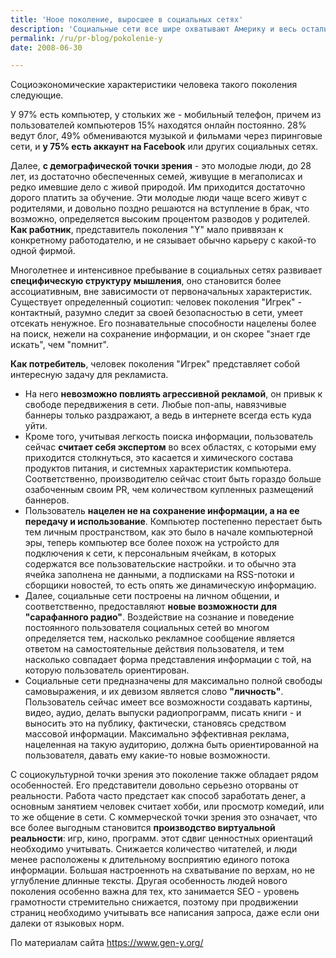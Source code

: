 ```yaml
---
title: 'Ноое поколение, выросшее в социальных сетях'
description: 'Социальные сети все шире охватывают Америку и весь остальной мир. В связи с этим, социологи и исследователи массовых коммуникаций говорят о появлении нового поколения, <strong>поколения "Игрек"</strong>, вслед за поколением "Икс" Дугласа Коупленда и поколением "Пи" Виктора Пелевина. Те, кто пользуется социальными сетями, с полным правом могут быть названы новой цивилизацией, не мeнее, чем "давосская цивилизация".'
permalink: /ru/pr-blog/pokolenie-y
date: 2008-06-30

---
```


Социоэкономические характеристики человека такого поколения следующие.

У 97% есть компьютер, у стольких же - мобильный телефон, причем из пользователей компьютеров 15% находятся онлайн постоянно. 28% ведут блог, 49% обмениваются музыкой и фильмами через пиринговые сети, и <strong>у 75% есть аккаунт на Facebook</strong> или других социальных сетях.

Далее, <strong>с демографической точки зрения</strong> - это молодые люди, до 28 лет, из достаточно обеспеченных семей, живущие в мегаполисах и редко имевшие дело с живой природой. Им приходится достаточно дорого платить за обучение. Эти молодые люди чаще всего живут с родителями, и довольно поздно решаются на вступление в брак, что возможно, определяется высоким процентом разводов у родителей. <strong>Как работник</strong>, представитель поколения "Y" мало приввязан к конкретному работодателю, и не сязывает обычно карьеру с какой-то одной фирмой.

Многолетнее и интенсивное пребывание в социальных сетях развивает <strong>специфическую структуру мышления</strong>, оно становится более ассоциативным, вне зависимости от первоначальных характеристик. Существует определенный социотип: человек поколения "Игрек" - контактный, разумно следит за своей безопасностью в сети, умеет отсекать ненужное. Его познавательные способности нацелены более на поиск, нежели на сохранение информации, и он скорее "знает где искать", чем "помнит".

<strong>Как потребитель</strong>, человек поколения "Игрек" представляет собой интересную задачу для рекламиста.

<ul>
<li>На него <strong>невозможно повлиять агрессивной рекламой</strong>, он привык к свободе передвижения в сети. Любые поп-апы, навязчивые баннеры только раздражают, а ведь в интернете всегда есть куда уйти. </li>
<li>Кроме того, учитывая легкость поиска информации, пользователь сейчас <strong>считает себя экспертом</strong> во всех областях, с которыми ему приходится столкнуться, это касается и химического состава продуктов питания, и системных характеристик компьютера. Соответственно, производителю сейчас стоит быть гораздо больше озабоченным своим PR, чем  количеством  купленных размещений баннеров. </li>
<li>Пользователь <strong>нацелен не на сохранение информации, а на ее передачу и использование</strong>. Компьютер постепенно перестает быть тем личным пространством, как это было в начале компьютерной эры, теперь компьютер все более похож на устройсто для подключения к сети, к персональным ячейкам, в которых содержатся все пользовательские настройки. и то обычно эта ячейка заполнена не данными, а подписками на RSS-потоки и сборщики новостей, то есть опять же динамическую информацию.</li>
<li>Далее, социальные сети построены на личном общении, и соответственно, предоставляют <strong>новые возможности для "сарафанного радио"</strong>. Воздействие на сознание и поведение постоянного пользователя социальных сетей во многом определяется тем, насколько рекламное сообщение является ответом на самостоятельные действия пользователя, и тем насколько совпадает форма представления информации с  той, на которую пользователь ориентирован. </li>
<li>Социальные сети предназначены для максимально полной свободы самовыражения, и их девизом является слово <strong>"личность"</strong>. Пользователь сейчас имеет все возможности создавать картины, видео, аудио, делать выпуски радиопрограмм, писать книги - и выносить это на публику, фактически, становясь средством массовой информации. Максимально эффективная реклама, нацеленная на такую аудиторию, должна быть ориентированной на пользователя, давать ему какие-то новые возможности.</li></ul>

С социокультурной точки зрения это поколение  также обладает рядом особенностей. Его представители довольно серьезно оторваны от реальности. Работа часто предстает как способ заработать денег, а основным занятием человек считает хобби, или просмотр комедий, или то же общение в сети. С коммерческой точки зрения это означает, что все более выгодным становится <strong>производство виртуальной реальности</strong>: игр, кино, программ. этот сдвиг ценностных ориентаций необходимо учитывать. Снижается количество читателей, и люди менее расположены к длительному восприятию единого потока информации. Большая настроенноть на схватывание по верхам, но не углубление  длинные тексты. Другая особенность людей нового поколения особенно важна для тех, кто занимается SEO - уровень грамотности стремительно снижается, поэтому при продвижении страниц необходимо учитывать все написания запроса, даже если они далеки от языковых норм.

По материалам сайта <a href="https://www.gen-y.org/">https://www.gen-y.org/</a>

